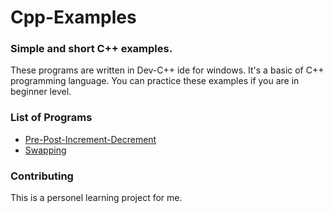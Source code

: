 # Cpp-Examples


### Simple and short C++ examples.
These programs are written in Dev-C++ ide for windows. It's a basic of C++ programming language. You can practice these examples if you are in beginner level.

### List of Programs


- [Pre-Post-Increment-Decrement](https://github.com/ayfersahinn/Cpp-Examples/tree/main/2-pre_post_inc_dec)
- [Swapping](https://github.com/ayfersahinn/Cpp-Examples/tree/main/3-swapping)

### Contributing
This is a personel learning project for me.





